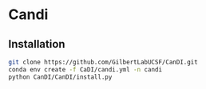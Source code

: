 # Candi

## Installation


```Bash
git clone https://github.com/GilbertLabUCSF/CanDI.git
conda env create -f CaDI/candi.yml -n candi
python CanDI/CanDI/install.py
```
